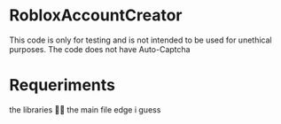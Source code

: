 # RobloxAccountCreator
This code is only for testing and is not intended to be used for unethical purposes.
The code does not have Auto-Captcha
# Requeriments
the libraries 👍🏻
the main file
edge i guess

